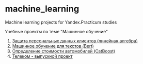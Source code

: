 # machine_learning

Machine learning projects for Yandex.Practicum studies

Учебные проекты по теме "Машинное обучение"
1. [Защита персональных данных клиентов (линейная алгебра)](https://github.com/mckuratova/machine_learning/blob/main/10.ipynb)
2. [Машинное обучение для текстов (Bert)](https://github.com/mckuratova/machine_learning/blob/main/texts_bert.ipynb)
3. [Определение стоимости автомобилей (CatBoost)](https://github.com/mckuratova/machine_learning/blob/main/car_price_definition.ipynb)
4. [Телеком - выпускной проект](https://github.com/mckuratova/machine_learning/blob/main/final_project.ipynb)
